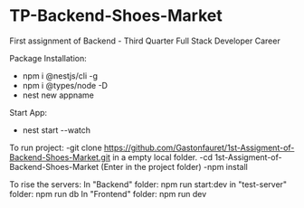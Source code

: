 # TP-Backend-Shoes-Market
First assignment of Backend  - Third Quarter Full Stack Developer Career

Package Installation:

- npm i @nestjs/cli -g
- npm i @types/node -D
- nest new appname

Start App:

- nest start --watch

To run project: 
-git clone https://github.com/Gastonfauret/1st-Assigment-of-Backend-Shoes-Market.git in a empty local folder.
-cd 1st-Assigment-of-Backend-Shoes-Market (Enter in the project folder)
-npm install

To rise the servers:
In "Backend" folder: npm run start:dev
in "test-server" folder: npm run db
In "Frontend" folder: npm run dev

